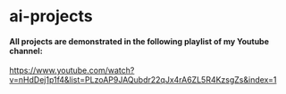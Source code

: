 # ai-projects

#### All projects are demonstrated in the following playlist of my Youtube channel:
https://www.youtube.com/watch?v=nHdDej1p1f4&list=PLzoAP9JAQubdr22qJx4rA6ZL5R4KzsgZs&index=1
